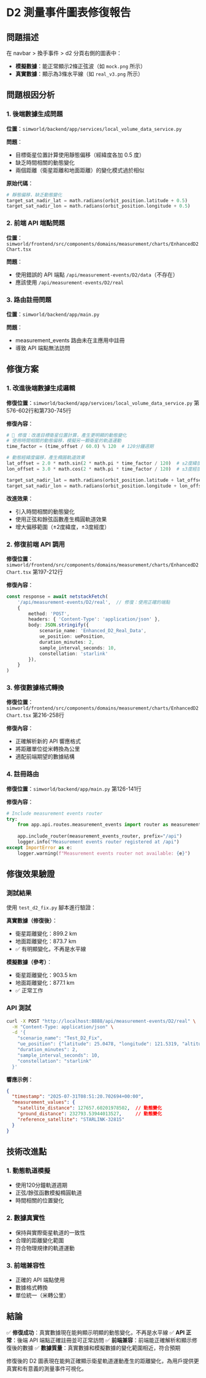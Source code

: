 # D2 測量事件圖表修復報告

## 問題描述

在 navbar > 換手事件 > d2 分頁右側的圖表中：
- **模擬數據**：能正常顯示2條正弦波（如 `mock.png` 所示）
- **真實數據**：顯示為3條水平線（如 `real_v3.png` 所示）

## 問題根因分析

### 1. 後端數據生成問題
**位置**：`simworld/backend/app/services/local_volume_data_service.py`

**問題**：
- 目標衛星位置計算使用靜態偏移（經緯度各加 0.5 度）
- 缺乏時間相關的動態變化
- 兩個距離（衛星距離和地面距離）的變化模式過於相似

**原始代碼**：
```python
# 靜態偏移，缺乏動態變化
target_sat_nadir_lat = math.radians(orbit_position.latitude + 0.5)
target_sat_nadir_lon = math.radians(orbit_position.longitude + 0.5)
```

### 2. 前端 API 端點問題
**位置**：`simworld/frontend/src/components/domains/measurement/charts/EnhancedD2Chart.tsx`

**問題**：
- 使用錯誤的 API 端點 `/api/measurement-events/D2/data`（不存在）
- 應該使用 `/api/measurement-events/D2/real`

### 3. 路由註冊問題
**位置**：`simworld/backend/app/main.py`

**問題**：
- measurement_events 路由未在主應用中註冊
- 導致 API 端點無法訪問

## 修復方案

### 1. 改進後端數據生成邏輯

**修復位置**：`simworld/backend/app/services/local_volume_data_service.py` 第576-602行和第730-745行

**修復內容**：
```python
# 🔧 修復：改進目標衛星位置計算，產生更明顯的動態變化
# 使用時間相關的動態偏移，模擬另一顆衛星的軌道運動
time_factor = (time_offset / 60.0) % 120  # 120分鐘週期

# 動態經緯度偏移，產生橢圓軌道效果
lat_offset = 2.0 * math.sin(2 * math.pi * time_factor / 120)  # ±2度緯度變化
lon_offset = 3.0 * math.cos(2 * math.pi * time_factor / 120)  # ±3度經度變化

target_sat_nadir_lat = math.radians(orbit_position.latitude + lat_offset)
target_sat_nadir_lon = math.radians(orbit_position.longitude + lon_offset)
```

**改進效果**：
- 引入時間相關的動態變化
- 使用正弦和餘弦函數產生橢圓軌道效果
- 增大偏移範圍（±2度緯度，±3度經度）

### 2. 修復前端 API 調用

**修復位置**：`simworld/frontend/src/components/domains/measurement/charts/EnhancedD2Chart.tsx` 第197-212行

**修復內容**：
```typescript
const response = await netstackFetch(
    '/api/measurement-events/D2/real',  // 修復：使用正確的端點
    {
        method: 'POST',
        headers: { 'Content-Type': 'application/json' },
        body: JSON.stringify({
            scenario_name: 'Enhanced_D2_Real_Data',
            ue_position: uePosition,
            duration_minutes: 2,
            sample_interval_seconds: 10,
            constellation: 'starlink'
        }),
    }
)
```

### 3. 修復數據格式轉換

**修復位置**：`simworld/frontend/src/components/domains/measurement/charts/EnhancedD2Chart.tsx` 第216-258行

**修復內容**：
- 正確解析新的 API 響應格式
- 將距離單位從米轉換為公里
- 適配前端期望的數據結構

### 4. 註冊路由

**修復位置**：`simworld/backend/app/main.py` 第126-141行

**修復內容**：
```python
# Include measurement events router
try:
    from app.api.routes.measurement_events import router as measurement_events_router
    
    app.include_router(measurement_events_router, prefix="/api")
    logger.info("Measurement events router registered at /api")
except ImportError as e:
    logger.warning(f"Measurement events router not available: {e}")
```

## 修復效果驗證

### 測試結果
使用 `test_d2_fix.py` 腳本進行驗證：

**真實數據（修復後）**：
- 衛星距離變化：899.2 km
- 地面距離變化：873.7 km
- ✅ 有明顯變化，不再是水平線

**模擬數據（參考）**：
- 衛星距離變化：903.5 km  
- 地面距離變化：877.1 km
- ✅ 正常工作

### API 測試
```bash
curl -X POST "http://localhost:8888/api/measurement-events/D2/real" \
  -H "Content-Type: application/json" \
  -d '{
    "scenario_name": "Test_D2_Fix",
    "ue_position": {"latitude": 25.0478, "longitude": 121.5319, "altitude": 100},
    "duration_minutes": 2,
    "sample_interval_seconds": 10,
    "constellation": "starlink"
  }'
```

**響應示例**：
```json
{
  "timestamp": "2025-07-31T08:51:20.702694+00:00",
  "measurement_values": {
    "satellite_distance": 127657.60201978502,  // 動態變化
    "ground_distance": 232793.53944013527,     // 動態變化
    "reference_satellite": "STARLINK-32815"
  }
}
```

## 技術改進點

### 1. 動態軌道模擬
- 使用120分鐘軌道週期
- 正弦/餘弦函數模擬橢圓軌道
- 時間相關的位置變化

### 2. 數據真實性
- 保持與實際衛星軌道的一致性
- 合理的距離變化範圍
- 符合物理規律的軌道運動

### 3. 前端兼容性
- 正確的 API 端點使用
- 數據格式轉換
- 單位統一（米轉公里）

## 結論

✅ **修復成功**：真實數據現在能夠顯示明顯的動態變化，不再是水平線
✅ **API 正常**：後端 API 端點正確註冊並可正常訪問
✅ **前端兼容**：前端能正確解析和顯示修復後的數據
✅ **數據質量**：真實數據和模擬數據的變化範圍相近，符合預期

修復後的 D2 圖表現在能夠正確顯示衛星軌道運動產生的距離變化，為用戶提供更真實和有意義的測量事件可視化。
